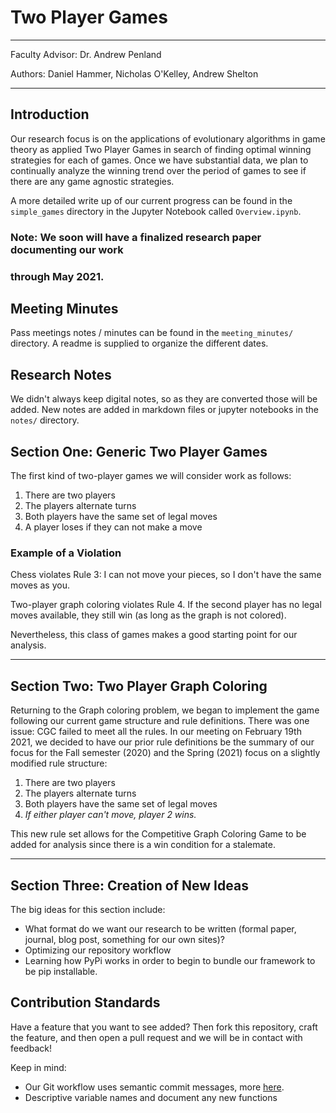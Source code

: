 
# Two Player Games

--- 

Faculty Advisor: Dr. Andrew Penland

Authors: Daniel Hammer, Nicholas O'Kelley, Andrew Shelton

----

## Introduction

Our research focus is on the applications of evolutionary algorithms in game theory as applied
Two Player Games in search of finding optimal winning strategies for each of games. 
Once we have substantial data, we plan to continually analyze the winning trend over the period of games
to see if there are any game agnostic strategies.

A more detailed write up of our current progress can be found in the
`simple_games` directory in the Jupyter Notebook called `Overview.ipynb`. 

### Note: We soon will have a finalized research paper documenting our work 
### through  May 2021.



## Meeting Minutes

Pass meetings notes / minutes can be found in the `meeting_minutes/` directory.
A readme is supplied to organize the different dates.


## Research Notes

We didn't always keep digital notes, so as they are converted those will be
added. New notes are added in markdown files or jupyter notebooks in the
`notes/` directory.

## Section One: Generic Two Player Games

The first kind of two-player games we will consider work as follows:

1. There are two players
2. The players alternate turns
3. Both players have the same set of legal moves
4. A player loses if they can not make a move

### Example of a Violation

Chess violates Rule 3: I can not move your pieces, so I don't have the same
moves as you.

Two-player graph coloring violates Rule 4. If the second player has no legal
moves available, they still win (as long as the graph is not colored).

Nevertheless, this class of games makes a good starting point for our analysis.

------

## Section Two: Two Player Graph Coloring

Returning to the Graph coloring problem, we began to implement the game
following our current game structure and rule definitions. There was one issue:
CGC failed to meet all the rules. In our meeting on February 19th 2021, we
decided to have our prior rule definitions be the summary of our focus for the
Fall semester (2020) and the Spring (2021) focus on a slightly modified rule
structure:

1. There are two players
2. The players alternate turns
3. Both players have the same set of legal moves
4. *If either player can't move, player 2 wins.*

This new rule set allows for the Competitive Graph Coloring Game to be added
for analysis since there is a win condition for a stalemate.

-----

## Section Three: Creation of New Ideas

The big ideas for this section include: 

- What format do we want our research to be written (formal paper, journal,
  blog post, something for our own sites)?
- Optimizing our repository workflow
- Learning how PyPi works in order to begin to bundle our framework to be pip
  installable.

## Contribution Standards

Have a feature that you want to see added? Then fork this repository, craft the
feature, and then open a pull request and we will be in contact with feedback!

Keep in mind: 

- Our Git workflow uses semantic commit messages, more
  [here](https://gist.github.com/joshbuchea/6f47e86d2510bce28f8e7f42ae84c716).
- Descriptive variable names and document any new functions
